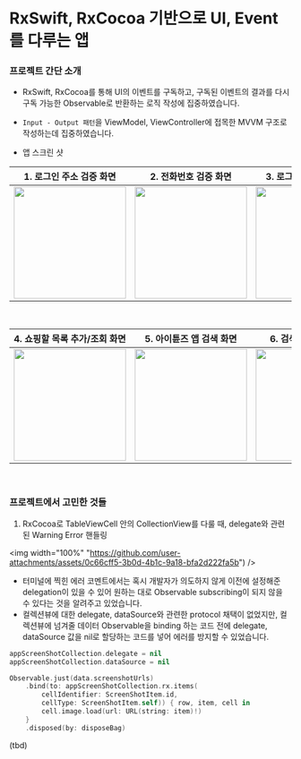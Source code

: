 #  RxSwift, RxCocoa 기반으로 UI, Event를 다루는 앱

### 프로젝트 간단 소개

- RxSwift, RxCocoa를 통해 UI의 이벤트를 구독하고, 구독된 이벤트의 결과를 다시 구독 가능한 Observable로 반환하는 로직 작성에 집중하였습니다.
- `Input - Output 패턴`을 ViewModel, ViewController에 접목한 MVVM 구조로 작성하는데 집중하였습니다.


- 앱 스크린 샷

|1. 로그인 주소 검증 화면|2. 전화번호 검증 화면|3. 로그인 정보 검증 화면|
|-|-|-|
|<img width="200" src="https://github.com/user-attachments/assets/ffcf941b-3165-493e-8ccc-b63a9aa3bab2" />|<img width="200" src="https://github.com/user-attachments/assets/9262a676-a8c9-4a77-a273-0dda9b6bd37e" />|<img width="200" src="https://github.com/user-attachments/assets/e5fb2dbd-791e-4982-8ee7-a550125048c8" />|

<br />

|4. 쇼핑할 목록 추가/조회 화면|5. 아이튠즈 앱 검색 화면|6. 검색된 앱 상세 화면|
|-|-|-|
|<img width="200" src="https://github.com/user-attachments/assets/f6ad78be-aafd-4e9a-ad08-373a3b21b74b" />|<img width="200" src="https://github.com/user-attachments/assets/1aa4a593-42ad-415d-922e-0b5ba01e76c4" />|<img width="200" src="https://github.com/user-attachments/assets/7161d427-3639-4a32-96fa-6c59a1beb2bb" />|

<br />

### 프로젝트에서 고민한 것들

1. RxCocoa로 TableViewCell 안의 CollectionView를 다룰 때, delegate와 관련된 Warning Error 핸들링

<img width="100%" "https://github.com/user-attachments/assets/0c66cff5-3b0d-4b1c-9a18-bfa2d222fa5b") />

- 터미널에 찍힌 에러 코멘트에서는 혹시 개발자가 의도하지 않게 이전에 설정해준 delegation이 있을 수 있어 원하는 대로 Observable subscribing이 되지 않을 수 있다는 것을 알려주고 있었습니다.
- 컬렉션뷰에 대한 delegate, dataSource와 관련한 protocol 채택이 없었지만, 컬렉션뷰에 넘겨줄 데이터 Observable을 binding 하는 코드 전에 delegate, dataSource 값을 nil로 할당하는 코드를 넣어 에러를 방지할 수 있었습니다.

```swift
appScreenShotCollection.delegate = nil
appScreenShotCollection.dataSource = nil

Observable.just(data.screenshotUrls)
    .bind(to: appScreenShotCollection.rx.items(
        cellIdentifier: ScreenShotItem.id,
        cellType: ScreenShotItem.self)) { row, item, cell in
        cell.image.load(url: URL(string: item)!)
    }
    .disposed(by: disposeBag)
```

(tbd)
